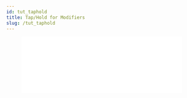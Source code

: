 ```yaml
---
id: tut_taphold
title: Tap/Hold for Modifiers
slug: /tut_taphold
---
```


<figure class="video-container">
 <iframe src="//www.youtube.com/embed/YNiaHxC6r9w" frameborder="0" allowfullscreen width="100%"></iframe>
 </figure>


